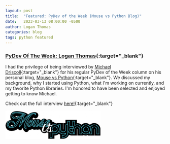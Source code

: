 ```yaml
---
layout: post
title:  "Featured: PyDev of the Week (Mouse vs Python Blog)"
date:   2023-03-13 08:00:00 -0500
author: Logan Thomas
categories: blog
tags: python featured
---
```

### [PyDev Of The Week: Logan Thomas](https://www.blog.pythonlibrary.org/2023/03/13/pydev-of-the-week-logan-thomas/){:target="_blank"}

I had the privilege of being interviewed by [Michael Driscoll](https://www.linkedin.com/in/driscollis/){:target="_blank"}
for his regular PyDev of the Week column on his personal blog, [Mouse vs Python](https://www.blog.pythonlibrary.org/){:target="_blank"}.
We discussed my background, why I started using Python, what I'm working on currently, and my favorite Python libraries.
I'm honored to have been selected and enjoyed getting to know Michael.

Check out the full interview [here!](https://www.blog.pythonlibrary.org/2023/03/13/pydev-of-the-week-logan-thomas/){:target="_blank"}

<a href="https://www.blog.pythonlibrary.org" target="_blank">
  <img src="/assets/images/mouse-vs-python-logo.png" style="padding: 0px 15px 0px 0px">
</a>

